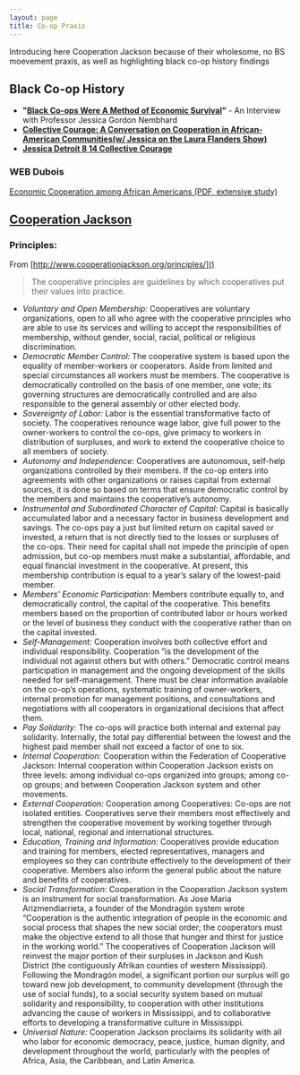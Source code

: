 ```yaml
---
layout: page
title: Co-op Praxis
---
```


Introducing here Cooperation Jackson because of their wholesome, no BS moevement praxis, as well as highlighting black co-op history findings

## Black Co-op History

* **"[Black Co-ops Were A Method of Economic Survival](http://www.geo.coop/story/black-co-ops-were-method-economic-survival)"** - An Interview with Professor Jessica Gordon Nembhard
* **[Collective Courage: A Conversation on Cooperation in African-American Communities(w/ Jessica on the Laura Flanders Show)](https://www.youtube.com/watch?v=EpsZw6vsH4A)**
* **[Jessica Detroit 8 14 Collective Courage](https://www.youtube.com/watch?v=1cf0DNGp1tU)**

### WEB Dubois

[Economic Cooperation among African Americans (PDF, extensive study) ](http://scua.library.umass.edu/digital/dubois/dubois12.pdf)

## [Cooperation Jackson](http://www.cooperationjackson.org/principles/)


### Principles:
From [http://www.cooperationjackson.org/principles/]()

  > The cooperative principles are guidelines by which cooperatives put their values into practice.

  * *Voluntary and Open Membership:* Cooperatives are voluntary organizations, open to all who agree with the cooperative principles who are able to use its services and willing to accept the responsibilities of membership, without gender, social, racial, political or religious discrimination.
  * *Democratic Member Control:* The cooperative system is based upon the equality of member-workers or cooperators. Aside from limited and special circumstances all workers must be members. The cooperative is democratically controlled on the basis of one member, one vote; its governing structures are democratically controlled and are also responsible to the general assembly or other elected body.
  * *Sovereignty of Labor:* Labor is the essential transformative facto of society. The cooperatives renounce wage labor, give full power to the owner-workers to control the co-ops, give primacy to workers in distribution of surpluses, and work to extend the cooperative choice to all members of society.
  * *Autonomy and Independence:* Cooperatives are autonomous, self-help organizations controlled by their members. If the co-op enters into agreements with other organizations or raises capital from external sources, it is done so based on terms that ensure democratic control by the members and maintains the cooperative’s autonomy.
  * *Instrumental and Subordinated Character of Capital:* Capital is basically accumulated labor and a necessary factor in business development and savings. The co-ops pay a just but limited return on capital saved or invested, a return that is not directly tied to the losses or surpluses of the co-ops. Their need for capital shall not impede the principle of open admission, but co-op members must make a substantial, affordable, and equal financial investment in the cooperative. At present, this membership contribution is equal to a year’s salary of the lowest-paid member.
  * *Members' Economic Participation:* Members contribute equally to, and democratically control, the capital of the cooperative. This benefits members based on the proportion of contributed labor or hours worked or the level of business they conduct with the cooperative rather than on the capital invested.
  * *Self-Management:* Cooperation involves both collective effort and individual responsibility. Cooperation “is the development of the individual not against others but with others.” Democratic control means participation in management and the ongoing development of the skills needed for self-management. There must be clear information available on the co-op’s operations, systematic training of owner-workers, internal promotion for management positions, and consultations and negotiations with all cooperators in organizational decisions that affect them.
  * *Pay Solidarity:* The co-ops will practice both internal and external pay solidarity. Internally, the total pay differential between the lowest and the highest paid member shall not exceed a factor of one to six.
  * *Internal Cooperation:* Cooperation within the Federation of Cooperative Jackson: Internal cooperation within Cooperation Jackson exists on three levels: among individual co-ops organized into groups; among co-op groups; and between Cooperation Jackson system and other movements.
  * *External Cooperation:* Cooperation among Cooperatives: Co-ops are not isolated entities. Cooperatives serve their members most effectively and strengthen the cooperative movement by working together through local, national, regional and international structures.
  * *Education, Training and Information:* Cooperatives provide education and training for members, elected representatives, managers and employees so they can contribute effectively to the development of their cooperative. Members also inform the general public about the nature and benefits of cooperatives.
  * *Social Transformation:* Cooperation in the Cooperation Jackson system is an instrument for social transformation. As Jose Maria Arizmendiarrieta, a founder of the Mondragón system wrote “Cooperation is the authentic integration of people in the economic and social process that shapes the new social order; the cooperators must make the objective extend to all those that hunger and thirst for justice in the working world.” The cooperatives of Cooperation Jackson will reinvest the major portion of their surpluses in Jackson and Kush District (the contiguously Afrikan counties of western Mississippi). Following the Mondragón model, a significant portion our surplus will go toward new job development, to community development (through the use of social funds), to a social security system based on mutual solidarity and responsibility, to cooperation with other institutions advancing the cause of workers in Mississippi, and to collaborative efforts to developing a transformative culture in Mississippi.
  * *Universal Nature:* Cooperation Jackson proclaims its solidarity with all who labor for economic democracy, peace, justice, human dignity, and development throughout the world, particularly with the peoples of Africa, Asia, the Caribbean, and Latin America.
